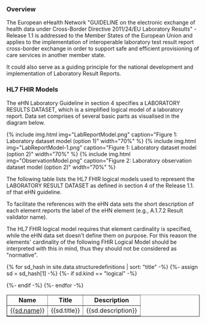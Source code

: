 
### Overview

The European eHealth Network "GUIDELINE on the electronic exchange of health data under
Cross-Border Directive 2011/24/EU Laboratory Results" - Release 1.1 is addressed to the Member States of the European Union and applies to the implementation of interoperable laboratory test result report cross-border exchange in order to support safe and efficient provisioning of care services in another member state.

It could also serve as a guiding principle for the national development and implementation of Laboratory Result Reports.

### HL7 FHIR Models

The eHN Laboratory Guideline in section 4 specifies a LABORATORY RESULTS DATASET, which is a simplified logical model of a laboratory report. Data set comprises of several basic parts as visualised in the diagram below.

{% include img.html img="LabReportModel.png" caption="Figure 1: Laboratory dataset model (option 1)" width="70%" %}
{% include img.html img="LabReportModel-1.png" caption="Figure 1: Laboratory dataset model (option 2)" width="70%" %}
{% include img.html img="ObservationModel.png" caption="Figure 2: Laboratory observation dataset model (option 2)" width="70%" %}

The following table lists the HL7 FHIR logical models used to represent the LABORATORY RESULT DATASET as defined in section 4 of the Release 1.1. of that eHN guideline.

To facilitate the references with the eHN data sets the short description of each element reports the label of the eHN element (e.g., A.1.7.2 Result validator name).

The HL7 FHIR logical model requires that element cardinality is specified, while the eHN data set doesn't define them on purpose. For this reason the elements' cardinality of the following FHIR Logical Model should be interpreted with this in mind, thus they should not be considered as "normative".


<table  style="border-collapse: collapse; width: 100%" border="1" >
<thead>
<tr style="text-align: center;">
<td><strong>Name</strong></td>
<td><strong>Title</strong></td>
<td><strong>Description</strong></td>
</tr>
</thead>
<tbody>

{% for sd_hash in site.data.structuredefinitions | sort: "title" -%}
  {%- assign sd = sd_hash[1] -%}
  {%- if sd.kind  == "logical" -%}
  <tr><td><a href="{{sd.path}}">{{sd.name}}</a></td><td>{{sd.title}}</td><td>{{sd.description}}</td></tr>
  {%- endif -%}
{%- endfor -%}

</tbody>
</table>